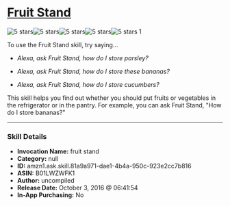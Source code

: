 # [Fruit Stand](http://alexa.amazon.com/#skills/amzn1.ask.skill.81a9a971-dae1-4b4a-950c-923e2cc7b816)
![5 stars](../../images/ic_star_black_18dp_1x.png)![5 stars](../../images/ic_star_black_18dp_1x.png)![5 stars](../../images/ic_star_black_18dp_1x.png)![5 stars](../../images/ic_star_black_18dp_1x.png)![5 stars](../../images/ic_star_black_18dp_1x.png) 1

To use the Fruit Stand skill, try saying...

* *Alexa, ask Fruit Stand, how do I store parsley?*

* *Alexa, ask Fruit Stand, how do I store these bananas?*

* *Alexa, ask Fruit Stand, how do I store cucumbers?*

This skill helps you find out whether you should put fruits or vegetables in the refrigerator or in the pantry.  For example, you can ask Fruit Stand, "How do I store bananas?"

***

### Skill Details

* **Invocation Name:** fruit stand
* **Category:** null
* **ID:** amzn1.ask.skill.81a9a971-dae1-4b4a-950c-923e2cc7b816
* **ASIN:** B01LWZWFK1
* **Author:** uncompiled
* **Release Date:** October 3, 2016 @ 06:41:54
* **In-App Purchasing:** No
